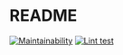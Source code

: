 # README 

[![Maintainability](https://api.codeclimate.com/v1/badges/a99a88d28ad37a79dbf6/maintainability)](https://codeclimate.com/github/codeclimate/codeclimate/maintainability)
[![Lint test](https://github.com/github/docs/actions/workflows/lint-test.yml/badge.svg?branch=feature-1)]((https://github.com/github/docs/actions/workflows/lint-test.yml/badge.svg?branch=feature-1))